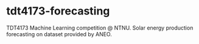 # tdt4173-forecasting
TDT4173 Machine Learning competition @ NTNU. Solar energy production forecasting on dataset provided by ANEO.
